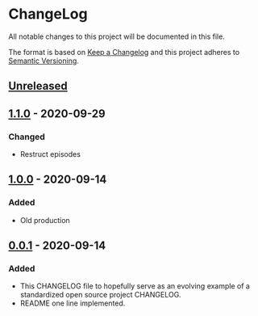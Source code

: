 # ChangeLog
All notable changes to this project will be documented in this file.

The format is based on [Keep a Changelog](http://keepachangelog.com/en/1.0.0/)
and this project adheres to [Semantic Versioning](http://semver.org/spec/v2.0.0.html).

## [Unreleased]

## [1.1.0] - 2020-09-29
### Changed
- Restruct episodes

## [1.0.0] - 2020-09-14
### Added
- Old production

## [0.0.1] - 2020-09-14
### Added
- This CHANGELOG file to hopefully serve as an evolving example of a standardized open source project CHANGELOG.
- README one line implemented.


[Unreleased]: https://github.com/My-Novel-Management/bungaku126-me-and-me/compare/v1.1.0...HEAD
[1.1.0]: https://github.com/My-Novel-Management/bungaku126-me-and-me/releases/v1.1.0
[1.0.0]: https://github.com/My-Novel-Management/bungaku126-me-and-me/releases/v1.0.0
[0.0.1]: https://github.com/My-Novel-Management/bungaku126-me-and-me/releases/v0.0.1
